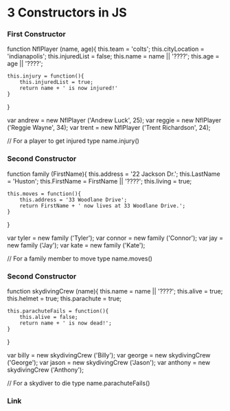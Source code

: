 # 3 Constructors in JS

### First Constructor

function NflPlayer (name, age){
	this.team = 'colts';
	this.cityLocation = 'indianapolis';
	this.injuredList = false;
	this.name = name || '????';
	this.age = age || '????';

	this.injury = function(){
		this.injuredList = true;
		return name + ' is now injured!'
	}
}

var andrew = new NflPlayer ('Andrew Luck',      25);
var reggie = new NflPlayer ('Reggie Wayne',     34);
var trent  = new NflPlayer ('Trent Richardson', 24);

// For a player to get injured type name.injury()

### Second Constructor

function family (FirstName){
	this.address = '22 Jackson Dr.';
	this.LastName = 'Huston';
	this.FirstName = FirstName || '????';
	this.living = true;

	this.moves = function(){
		this.address = '33 Woodlane Drive';
		return FirstName + ' now lives at 33 Woodlane Drive.';
	}
}

var tyler  = new family ('Tyler');
var connor = new family ('Connor');
var jay    = new family ('Jay');
var kate   = new family ('Kate');

// For a family member to move type name.moves()


### Second Constructor

function skydivingCrew (name){
	this.name = name || '????';
	this.alive = true;
	this.helmet = true;
	this.parachute = true;


	this.parachuteFails = function(){
		this.alive = false;
		return name + ' is now dead!';
	}
}

var billy   = new skydivingCrew ('Billy');
var george  = new skydivingCrew ('George');
var jason   = new skydivingCrew ('Jason');
var anthony = new skydivingCrew ('Anthony');

// For a skydiver to die type name.parachuteFails()


### Link

